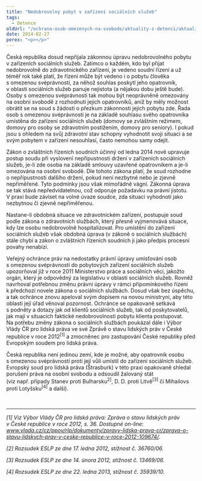 ```yaml
---
title: "Nedobrovolný pobyt v zařízení sociálních služeb"
tags:
  - Detence
oldUrl: "/ochrana-osob-omezenych-na-svobode/aktuality-z-detenci/aktuality-z-detenci-2014/nedobrovolny-pobyt-v-zarizeni-socialnich-sluzeb/"
date: 2014-02-27
perex: "<p></p>"
---
```


<!-- imported from the old website -->

<p>Česká republika dosud nepřijala zákonnou úpravu nedobrovolného pobytu v zařízeních sociálních služeb. Zatímco o každém, kdo byl přijat nedobrovolně do zdravotnického zařízení, je vedeno soudní řízení a už téměř rok také platí, že řízení může být vedeno i o pobytu člověka s omezenou svéprávností, za něhož souhlas poskytl jeho opatrovník, v oblasti sociálních služeb panuje nejistota (a nějakou dobu ještě bude). Osoby s omezenou svéprávností tak mohou být neoprávněně omezovány na osobní svobodě z rozhodnutí jejich opatrovníků, aniž by měly možnost obrátit se na soud s žádostí o přezkum zákonnosti jejich pobytu zde. Řada osob s omezenou svéprávností je na základě souhlasu svého opatrovníka umístěna do zařízení sociálních služeb (domovy se zvláštním režimem, domovy pro osoby se zdravotním postižením, domovy pro seniory). I pokud jsou s ohledem na svůj zdravotní stav schopny vyhodnotit svoji situaci a se svým pobytem v zařízení nesouhlasí, často nemohou samy odejít. </p><p>Zákon o zvláštních řízeních soudních účinný od ledna 2014 nově upravuje postup soudu při vyslovení nepřípustnosti držení v zařízeních sociálních služeb, je-li zde osoba na základě smlouvy uzavřené opatrovníkem a je-li omezována na osobní svobodě. Dle tohoto zákona platí, že soud rozhodne o nepřípustnosti dalšího držení, pokud není nezbytné nebo je zjevně nepřiměřené. Tyto podmínky jsou však mimořádně vágní. Zákonná úprava se tak stává nepředvídatelnou, což odporuje požadavku na právní jistotu. V praxi bude záviset na volné úvaze soudce, zda situaci vyhodnotí jako nezbytnou či zjevně nepřiměřenou.</p><p>Nastane-li obdobná situace ve zdravotnickém zařízení, postupuje soud podle zákona o zdravotních službách, který přesně vyjmenovává situace, kdy lze osobu nedobrovolně hospitalizovat. Pro umístění do zařízení sociálních služeb však obdobná úprava (v zákoně o sociálních službách) stále chybí a zákon o zvláštních řízeních soudních ji jako předpis procesní povahy nenabízí. </p><p>Veřejný ochránce práv na nedostatky právní úpravy umisťování osob s omezenou svéprávností do pobytových zařízení sociálních služeb upozorňoval již v roce 2011 Ministerstvo práce a sociálních věcí, jakožto orgán, který je odpovědný za legislativu v oblasti sociálních služeb. Rovněž navrhoval potřebnou změnu právní úpravy v rámci připomínkového řízení k předchozí novele zákona o sociálních službách. Dosud však bez úspěchu, a tak ochránce znovu apeloval svým dopisem na novou ministryni, aby této oblasti její úřad věnoval pozornost. Ochránce se opakovaně setkává s podněty a dotazy jak od klientů sociálních služeb, tak od poskytovatelů, jak mají v situacích faktické nedobrovolnosti pobytu klienta postupovat. Na potřebu změny zákona o sociálních službách poukázal dále i Výbor Vlády ČR pro lidská práva ve své Zprávě o stavu lidských práv v České republice v roce 2012<sup>[1]</sup> a zmocněnec pro zastupování České republiky před Evropským soudem pro lidská práva.</p><p>Česká republika není jedinou zemí, kde je možné, aby opatrovník osobu s omezenou svéprávností proti její vůli umístil do zařízení sociálních služeb. Evropský soud pro lidská práva (Štrasburk) v této praxi opakovaně shledal porušení práva na osobní svobodu a odsoudil žalovaný stát (viz např. případy Stanev proti Bulharsku<sup>2]</sup>, D. D. proti Litvě<sup>[3]</sup> či Mihailovs proti Lotyšsku<sup>[4]</sup> a další).</p><br /><hr /><p><em>[1] Viz Výbor Vlády ČR pro lidská práva: Zpráva o stavu lidských práv v České republice v roce 2012, s. 36. Dostupné on-line: <a href="http://www.vlada.cz/cz/ppov/rlp/dokumenty/zpravy-lidska-prava-cr/zprava-o-stavu-lidskych-prav-v-ceske-republice-v-roce-2012-109674/" target="_blank">www.vlada.cz/cz/ppov/rlp/dokumenty/zpravy-lidska-prava-cr/zprava-o-stavu-lidskych-prav-v-ceske-republice-v-roce-2012-109674/</a>.</em></p><p><em>[2] Rozsudek ESLP ze dne 17. ledna 2012, stížnost č. 36760/06.</em></p><p><em>[3] Rozsudek ESLP ze dne 14. února 2012, stížnost č. 13469/06.</em></p><p><em>[4] Rozsudek ESLP ze dne 22. ledna 2013, stížnost č. 35939/10.</em></p>
